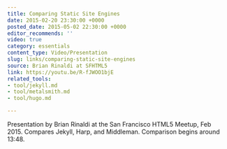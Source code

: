 ```yaml
---
title: Comparing Static Site Engines
date: 2015-02-20 23:30:00 +0000
posted_date: 2015-05-02 22:30:00 +0000
editor_recommends: ''
video: true
category: essentials
content_type: Video/Presentation
slug: links/comparing-static-site-engines
source: Brian Rinaldi at SFHTML5
link: https://youtu.be/R-fJWOO1bjE
related_tools:
- tool/jekyll.md
- tool/metalsmith.md
- tool/hugo.md

---
```

Presentation by Brian Rinaldi at the San Francisco HTML5 Meetup, Feb 2015. Compares Jekyll, Harp, and Middleman. Comparison begins around 13:48.
